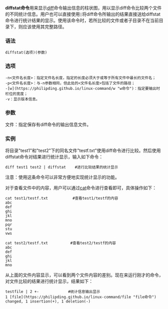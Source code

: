 **diffstat命令**用来显示[diff](https://philipding.github.io/linux-command/diff "diff命令")命令输出信息的柱状图，用以显示diff命令比较两个文件的不同统计信息。用户也可以直接使用`|`将diff命令所输出的结果直接送给diffstat命令进行统计结果的显示。使用该命令时，若所比较的文件或者子目录不在当前目录下，则应该使用其完整路径。

### 语法  

```
diffstat(选项)(参数)
```

### 选项  

```
-n<文件名长度>：指定文件名长度，指定的长度必须大于或等于所有文件中最长的文件名；
-p<文件名长度>：与-n参数相同，但此处的<文件名长度>包括了文件的路径；
-[w](https://philipding.github.io/linux-command/w "w命令")：指定要输出时栏位的宽度；
-v：显示版本信息。
```

### 参数  

文件：指定保存有diff命令的输出信息文件。

### 实例  

将目录"test1"和"test2"下的同名文件"testf.txt"使用diff命令进行比较。然后使用diffstat命令对结果进行统计显示，输入如下命令：

```
diff test1 test2 | diffstat    #进行比较结果的统计显示
```

注意：使用这条命令可以非常方便地实现统计显示的功能。

对于查看文件中的内容，用户可以通过[cat](https://philipding.github.io/linux-command/cat "cat命令")命令进行查看即可，具体操作如下：

```
cat test1/testf.txt           #查看test1/testf的内容
abc
def
ghi
jkl
mno
pqr
stu
vws

cat test2/testf.txt          #查看test2/testf的内容
abc
def
ghi
jkl
mno
```

从上面的文件内容显示，可以看到两个文件内容的差别。现在来运行刚才的命令，对文件比较的结果进行统计显示，结果如下：

```
testfile | 2 +-             #统计信息输出显示
1 [file](https://philipding.github.io/linux-command/file "file命令") changed, 1 insertion(+), 1 deletion(-)
```
